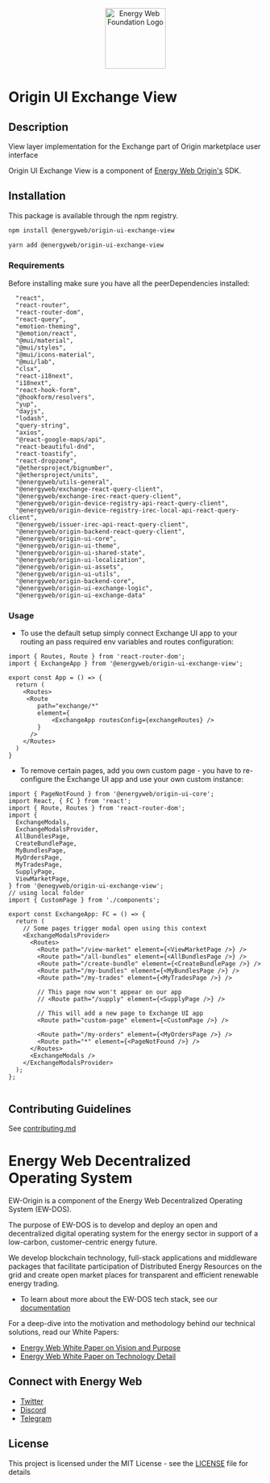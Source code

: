<p align="center">
  <a href="https://www.energyweb.org" target="blank"><img src="../../../../../docs/images/EW.png" width="120" alt="Energy Web Foundation Logo" /></a>
</p>

# Origin UI Exchange View

## Description

View layer implementation for the Exchange part of Origin marketplace user interface

Origin UI Exchange View is a component of [Energy Web Origin's](https://energy-web-foundation-origin.readthedocs-hosted.com/en/latest/) SDK.

## Installation

This package is available through the npm registry.

```sh
npm install @energyweb/origin-ui-exchange-view
```

```sh
yarn add @energyweb/origin-ui-exchange-view
```

### Requirements

Before installing make sure you have all the peerDependencies installed:

```
  "react",
  "react-router",
  "react-router-dom",
  "react-query",
  "emotion-theming",
  "@emotion/react",
  "@mui/material",
  "@mui/styles",
  "@mui/icons-material",
  "@mui/lab",
  "clsx",
  "react-i18next",
  "i18next",
  "react-hook-form",
  "@hookform/resolvers",
  "yup",
  "dayjs",
  "lodash",
  "query-string",
  "axios",
  "@react-google-maps/api",
  "react-beautiful-dnd",
  "react-toastify",
  "react-dropzone",
  "@ethersproject/bignumber",
  "@ethersproject/units",
  "@energyweb/utils-general",
  "@energyweb/exchange-react-query-client",
  "@energyweb/exchange-irec-react-query-client",
  "@energyweb/origin-device-registry-api-react-query-client",
  "@energyweb/origin-device-registry-irec-local-api-react-query-client",
  "@energyweb/issuer-irec-api-react-query-client",
  "@energyweb/origin-backend-react-query-client",
  "@energyweb/origin-ui-core",
  "@energyweb/origin-ui-theme",
  "@energyweb/origin-ui-shared-state",
  "@energyweb/origin-ui-localization",
  "@energyweb/origin-ui-assets",
  "@energyweb/origin-ui-utils",
  "@energyweb/origin-backend-core",
  "@energyweb/origin-ui-exchange-logic",
  "@energyweb/origin-ui-exchange-data"
```

### Usage

- To use the default setup simply connect Exchange UI app to your routing an pass required env variables and routes configuration:

```JSX
import { Routes, Route } from 'react-router-dom';
import { ExchangeApp } from '@energyweb/origin-ui-exchange-view';

export const App = () => {
  return (
    <Routes>
     <Route
        path="exchange/*"
        element={
            <ExchangeApp routesConfig={exchangeRoutes} />
        }
      />
    </Routes>
  )
}
```

- To remove certain pages, add you own custom page - you have to re-configure the Exchange UI app and use your own custom instance:

```JSX
import { PageNotFound } from '@energyweb/origin-ui-core';
import React, { FC } from 'react';
import { Route, Routes } from 'react-router-dom';
import {
  ExchangeModals,
  ExchangeModalsProvider,
  AllBundlesPage,
  CreateBundlePage,
  MyBundlesPage,
  MyOrdersPage,
  MyTradesPage,
  SupplyPage,
  ViewMarketPage,
} from '@enegyweb/origin-ui-exchange-view';
// using local folder
import { CustomPage } from './components';

export const ExchangeApp: FC = () => {
  return (
    // Some pages trigger modal open using this context
    <ExchangeModalsProvider>
      <Routes>
        <Route path="/view-market" element={<ViewMarketPage />} />
        <Route path="/all-bundles" element={<AllBundlesPage />} />
        <Route path="/create-bundle" element={<CreateBundlePage />} />
        <Route path="/my-bundles" element={<MyBundlesPage />} />
        <Route path="/my-trades" element={<MyTradesPage />} />

        // This page now won't appear on our app
        // <Route path="/supply" element={<SupplyPage />} />

        // This will add a new page to Exchange UI app
        <Route path="custom-page" element={<CustomPage />} />

        <Route path="/my-orders" element={<MyOrdersPage />} />
        <Route path="*" element={<PageNotFound />} />
      </Routes>
      <ExchangeModals />
    </ExchangeModalsProvider>
  );
};


```

## Contributing Guidelines

See [contributing.md](../../../../../contributing.md)

# Energy Web Decentralized Operating System

EW-Origin is a component of the Energy Web Decentralized Operating System (EW-DOS).

The purpose of EW-DOS is to develop and deploy an open and decentralized digital operating system for the energy sector in support of a low-carbon, customer-centric energy future.

We develop blockchain technology, full-stack applications and middleware packages that facilitate participation of Distributed Energy Resources on the grid and create open market places for transparent and efficient renewable energy trading.

- To learn about more about the EW-DOS tech stack, see our [documentation](https://app.gitbook.com/@energy-web-foundation/s/energy-web/)

For a deep-dive into the motivation and methodology behind our technical solutions, read our White Papers:

- [Energy Web White Paper on Vision and Purpose](https://www.energyweb.org/reports/EWDOS-Vision-Purpose/)
- [Energy Web White Paper on Technology Detail](https://www.energyweb.org/wp-content/uploads/2020/06/EnergyWeb-EWDOS-PART2-TechnologyDetail-202006-vFinal.pdf)

## Connect with Energy Web

- [Twitter](https://twitter.com/energywebx)
- [Discord](https://discord.com/channels/706103009205288990/843970822254362664)
- [Telegram](https://t.me/energyweb)

## License

This project is licensed under the MIT License - see the [LICENSE](LICENSE) file for details
